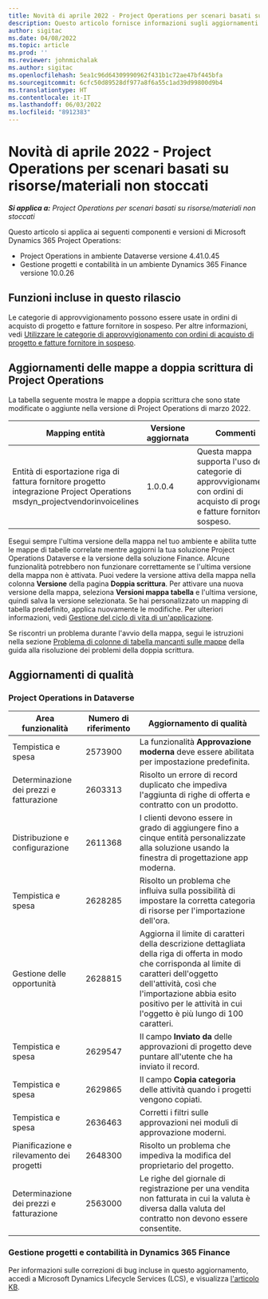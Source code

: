 ```yaml
---
title: Novità di aprile 2022 - Project Operations per scenari basati su risorse/materiali non stoccati
description: Questo articolo fornisce informazioni sugli aggiornamenti di qualità disponibili nella versione di aprile 2022 di Microsoft Dynamics 365 Project Operations per scenari basati su risorse/non stoccate.
author: sigitac
ms.date: 04/08/2022
ms.topic: article
ms.prod: ''
ms.reviewer: johnmichalak
ms.author: sigitac
ms.openlocfilehash: 5ea1c96d64309990962f431b1c72ae47bf445bfa
ms.sourcegitcommit: 6cfc50d89528df977a8f6a55c1ad39d99800d9b4
ms.translationtype: HT
ms.contentlocale: it-IT
ms.lasthandoff: 06/03/2022
ms.locfileid: "8912383"
---
```

# <a name="whats-new-april-2022---project-operations-for-resourcenon-stocked-based-scenarios"></a>Novità di aprile 2022 - Project Operations per scenari basati su risorse/materiali non stoccati

_**Si applica a:** Project Operations per scenari basati su risorse/materiali non stoccati_

Questo articolo si applica ai seguenti componenti e versioni di Microsoft Dynamics 365 Project Operations:

- Project Operations in ambiente Dataverse versione 4.41.0.45
- Gestione progetti e contabilità in un ambiente Dynamics 365 Finance versione 10.0.26

## <a name="features-included-in-this-release"></a>Funzioni incluse in questo rilascio

Le categorie di approvvigionamento possono essere usate in ordini di acquisto di progetto e fatture fornitore in sospeso. Per altre informazioni, vedi [Utilizzare le categorie di approvvigionamento con ordini di acquisto di progetto e fatture fornitore in sospeso](configure-procurement-categories.md).

## <a name="project-operations-dual-write-maps-updates"></a>Aggiornamenti delle mappe a doppia scrittura di Project Operations

La tabella seguente mostra le mappe a doppia scrittura che sono state modificate o aggiunte nella versione di Project Operations di marzo 2022.

| Mapping entità | Versione aggiornata | Commenti |
| -------------- | ------------------- | ------------|
| Entità di esportazione riga di fattura fornitore progetto integrazione Project Operations msdyn\_projectvendorinvoicelines | 1.0.0.4 | Questa mappa supporta l'uso delle categorie di approvvigionamento con ordini di acquisto di progetto e fatture fornitore in sospeso. |

Esegui sempre l'ultima versione della mappa nel tuo ambiente e abilita tutte le mappe di tabelle correlate mentre aggiorni la tua soluzione Project Operations Dataverse e la versione della soluzione Finance. Alcune funzionalità potrebbero non funzionare correttamente se l'ultima versione della mappa non è attivata. Puoi vedere la versione attiva della mappa nella colonna **Versione** della pagina **Doppia scrittura**. Per attivare una nuova versione della mappa, seleziona **Versioni mappa tabella** e l'ultima versione, quindi salva la versione selezionata. Se hai personalizzato un mapping di tabella predefinito, applica nuovamente le modifiche. Per ulteriori informazioni, vedi [Gestione del ciclo di vita di un'applicazione](/dynamics365/fin-ops-core/dev-itpro/data-entities/dual-write/app-lifecycle-management).

Se riscontri un problema durante l'avvio della mappa, segui le istruzioni nella sezione [Problema di colonne di tabella mancanti sulle mappe](/dynamics365/fin-ops-core/dev-itpro/data-entities/dual-write/dual-write-troubleshooting-finops-upgrades#missing-table-columns-issue-on-maps) della guida alla risoluzione dei problemi della doppia scrittura.

## <a name="quality-updates"></a>Aggiornamenti di qualità

### <a name="project-operations-on-dataverse"></a>Project Operations in Dataverse

| Area funzionalità | Numero di riferimento | Aggiornamento di qualità |
| ------------ | ---------------- | -------------- |
| Tempistica e spesa | 2573900 | La funzionalità **Approvazione moderna** deve essere abilitata per impostazione predefinita. |
| Determinazione dei prezzi e fatturazione | 2603313 | Risolto un errore di record duplicato che impediva l'aggiunta di righe di offerta e contratto con un prodotto. |
| Distribuzione e configurazione | 2611368 | I clienti devono essere in grado di aggiungere fino a cinque entità personalizzate alla soluzione usando la finestra di progettazione app moderna. |
| Tempistica e spesa | 2628285 | Risolto un problema che influiva sulla possibilità di impostare la corretta categoria di risorse per l'importazione dell'ora. |
| Gestione delle opportunità| 2628815 | Aggiorna il limite di caratteri della descrizione dettagliata della riga di offerta in modo che corrisponda al limite di caratteri dell'oggetto dell'attività, così che l'importazione abbia esito positivo per le attività in cui l'oggetto è più lungo di 100 caratteri. |
| Tempistica e spesa| 2629547 | Il campo **Inviato da** delle approvazioni di progetto deve puntare all'utente che ha inviato il record. |
| Tempistica e spesa| 2629865 | Il campo **Copia categoria** delle attività quando i progetti vengono copiati. |
| Tempistica e spesa| 2636463 | Corretti i filtri sulle approvazioni nei moduli di approvazione moderni. |
| Pianificazione e rilevamento dei progetti | 2648300 | Risolto un problema che impediva la modifica del proprietario del progetto. |
| Determinazione dei prezzi e fatturazione | 2563000 | Le righe del giornale di registrazione per una vendita non fatturata in cui la valuta è diversa dalla valuta del contratto non devono essere consentite. |

### <a name="project-management-and-accounting-in-dynamics-365-finance"></a>Gestione progetti e contabilità in Dynamics 365 Finance

Per informazioni sulle correzioni di bug incluse in questo aggiornamento, accedi a Microsoft Dynamics Lifecycle Services (LCS), e visualizza [l'articolo KB](https://fix.lcs.dynamics.com/Issue/Details?bugId=662864).
